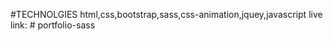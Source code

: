 #TECHNOLGIES html,css,bootstrap,sass,css-animation,jquey,javascript
live link: 
#   p o r t f o l i o - s a s s  
 